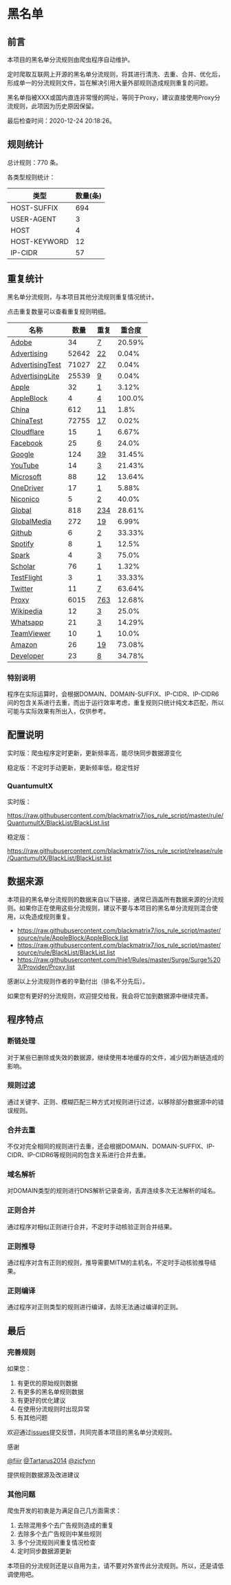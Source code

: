 # 黑名单

## 前言

本项目的黑名单分流规则由爬虫程序自动维护。

定时爬取互联网上开源的黑名单分流规则，将其进行清洗、去重、合并、优化后，形成单一的分流规则文件，旨在解决引用大量外部规则造成规则重复的问题。

黑名单指被XXX或国内直连非常慢的网址，等同于Proxy，建议直接使用Proxy分流规则，此项因为历史原因保留。



最后检查时间：2020-12-24 20:18:26。

## 规则统计

总计规则：770 条。

各类型规则统计：

| 类型 | 数量(条) |
| ---- | ---- |
| HOST-SUFFIX | 694 |
| USER-AGENT | 3 |
| HOST | 4 |
| HOST-KEYWORD | 12 |
| IP-CIDR | 57 |
## 重复统计

黑名单分流规则，与本项目其他分流规则重复情况统计。

点击重复数量可以查看重复规则明细。

| 名称 | 数量 | 重复 | 重合度 |
| ---- | ---- | ---- | ------ |
|  [Adobe](https://github.com/blackmatrix7/ios_rule_script/tree/master/rule/QuantumultX/Adobe)    | 34   | [7](https://raw.githubusercontent.com/blackmatrix7/ios_rule_script/master/rule/QuantumultX/BlackList/Repeat.list)   |   20.59% |
|  [Advertising](https://github.com/blackmatrix7/ios_rule_script/tree/master/rule/QuantumultX/Advertising)    | 52642   | [22](https://raw.githubusercontent.com/blackmatrix7/ios_rule_script/master/rule/QuantumultX/BlackList/Repeat.list)   |   0.04% |
|  [AdvertisingTest](https://github.com/blackmatrix7/ios_rule_script/tree/master/rule/QuantumultX/AdvertisingTest)    | 71027   | [27](https://raw.githubusercontent.com/blackmatrix7/ios_rule_script/master/rule/QuantumultX/BlackList/Repeat.list)   |   0.04% |
|  [AdvertisingLite](https://github.com/blackmatrix7/ios_rule_script/tree/master/rule/QuantumultX/AdvertisingLite)    | 25539   | [9](https://raw.githubusercontent.com/blackmatrix7/ios_rule_script/master/rule/QuantumultX/BlackList/Repeat.list)   |   0.04% |
|  [Apple](https://github.com/blackmatrix7/ios_rule_script/tree/master/rule/QuantumultX/Apple)    | 32   | [1](https://raw.githubusercontent.com/blackmatrix7/ios_rule_script/master/rule/QuantumultX/BlackList/Repeat.list)   |   3.12% |
|  [AppleBlock](https://github.com/blackmatrix7/ios_rule_script/tree/master/rule/QuantumultX/AppleBlock)    | 4   | [4](https://raw.githubusercontent.com/blackmatrix7/ios_rule_script/master/rule/QuantumultX/BlackList/Repeat.list)   |   100.0% |
|  [China](https://github.com/blackmatrix7/ios_rule_script/tree/master/rule/QuantumultX/China)    | 612   | [11](https://raw.githubusercontent.com/blackmatrix7/ios_rule_script/master/rule/QuantumultX/BlackList/Repeat.list)   |   1.8% |
|  [ChinaTest](https://github.com/blackmatrix7/ios_rule_script/tree/master/rule/QuantumultX/ChinaTest)    | 72755   | [17](https://raw.githubusercontent.com/blackmatrix7/ios_rule_script/master/rule/QuantumultX/BlackList/Repeat.list)   |   0.02% |
|  [Cloudflare](https://github.com/blackmatrix7/ios_rule_script/tree/master/rule/QuantumultX/Cloudflare)    | 15   | [1](https://raw.githubusercontent.com/blackmatrix7/ios_rule_script/master/rule/QuantumultX/BlackList/Repeat.list)   |   6.67% |
|  [Facebook](https://github.com/blackmatrix7/ios_rule_script/tree/master/rule/QuantumultX/Facebook)    | 25   | [6](https://raw.githubusercontent.com/blackmatrix7/ios_rule_script/master/rule/QuantumultX/BlackList/Repeat.list)   |   24.0% |
|  [Google](https://github.com/blackmatrix7/ios_rule_script/tree/master/rule/QuantumultX/Google)    | 124   | [39](https://raw.githubusercontent.com/blackmatrix7/ios_rule_script/master/rule/QuantumultX/BlackList/Repeat.list)   |   31.45% |
|  [YouTube](https://github.com/blackmatrix7/ios_rule_script/tree/master/rule/QuantumultX/YouTube)    | 14   | [3](https://raw.githubusercontent.com/blackmatrix7/ios_rule_script/master/rule/QuantumultX/BlackList/Repeat.list)   |   21.43% |
|  [Microsoft](https://github.com/blackmatrix7/ios_rule_script/tree/master/rule/QuantumultX/Microsoft)    | 88   | [12](https://raw.githubusercontent.com/blackmatrix7/ios_rule_script/master/rule/QuantumultX/BlackList/Repeat.list)   |   13.64% |
|  [OneDriver](https://github.com/blackmatrix7/ios_rule_script/tree/master/rule/QuantumultX/OneDriver)    | 17   | [1](https://raw.githubusercontent.com/blackmatrix7/ios_rule_script/master/rule/QuantumultX/BlackList/Repeat.list)   |   5.88% |
|  [Niconico](https://github.com/blackmatrix7/ios_rule_script/tree/master/rule/QuantumultX/Niconico)    | 5   | [2](https://raw.githubusercontent.com/blackmatrix7/ios_rule_script/master/rule/QuantumultX/BlackList/Repeat.list)   |   40.0% |
|  [Global](https://github.com/blackmatrix7/ios_rule_script/tree/master/rule/QuantumultX/Global)    | 818   | [234](https://raw.githubusercontent.com/blackmatrix7/ios_rule_script/master/rule/QuantumultX/BlackList/Repeat.list)   |   28.61% |
|  [GlobalMedia](https://github.com/blackmatrix7/ios_rule_script/tree/master/rule/QuantumultX/GlobalMedia)    | 272   | [19](https://raw.githubusercontent.com/blackmatrix7/ios_rule_script/master/rule/QuantumultX/BlackList/Repeat.list)   |   6.99% |
|  [Github](https://github.com/blackmatrix7/ios_rule_script/tree/master/rule/QuantumultX/Github)    | 6   | [2](https://raw.githubusercontent.com/blackmatrix7/ios_rule_script/master/rule/QuantumultX/BlackList/Repeat.list)   |   33.33% |
|  [Spotify](https://github.com/blackmatrix7/ios_rule_script/tree/master/rule/QuantumultX/Spotify)    | 8   | [1](https://raw.githubusercontent.com/blackmatrix7/ios_rule_script/master/rule/QuantumultX/BlackList/Repeat.list)   |   12.5% |
|  [Spark](https://github.com/blackmatrix7/ios_rule_script/tree/master/rule/QuantumultX/Spark)    | 4   | [3](https://raw.githubusercontent.com/blackmatrix7/ios_rule_script/master/rule/QuantumultX/BlackList/Repeat.list)   |   75.0% |
|  [Scholar](https://github.com/blackmatrix7/ios_rule_script/tree/master/rule/QuantumultX/Scholar)    | 76   | [1](https://raw.githubusercontent.com/blackmatrix7/ios_rule_script/master/rule/QuantumultX/BlackList/Repeat.list)   |   1.32% |
|  [TestFlight](https://github.com/blackmatrix7/ios_rule_script/tree/master/rule/QuantumultX/TestFlight)    | 3   | [1](https://raw.githubusercontent.com/blackmatrix7/ios_rule_script/master/rule/QuantumultX/BlackList/Repeat.list)   |   33.33% |
|  [Twitter](https://github.com/blackmatrix7/ios_rule_script/tree/master/rule/QuantumultX/Twitter)    | 11   | [7](https://raw.githubusercontent.com/blackmatrix7/ios_rule_script/master/rule/QuantumultX/BlackList/Repeat.list)   |   63.64% |
|  [Proxy](https://github.com/blackmatrix7/ios_rule_script/tree/master/rule/QuantumultX/Proxy)    | 6015   | [763](https://raw.githubusercontent.com/blackmatrix7/ios_rule_script/master/rule/QuantumultX/BlackList/Repeat.list)   |   12.68% |
|  [Wikipedia](https://github.com/blackmatrix7/ios_rule_script/tree/master/rule/QuantumultX/Wikipedia)    | 12   | [3](https://raw.githubusercontent.com/blackmatrix7/ios_rule_script/master/rule/QuantumultX/BlackList/Repeat.list)   |   25.0% |
|  [Whatsapp](https://github.com/blackmatrix7/ios_rule_script/tree/master/rule/QuantumultX/Whatsapp)    | 21   | [3](https://raw.githubusercontent.com/blackmatrix7/ios_rule_script/master/rule/QuantumultX/BlackList/Repeat.list)   |   14.29% |
|  [TeamViewer](https://github.com/blackmatrix7/ios_rule_script/tree/master/rule/QuantumultX/TeamViewer)    | 10   | [1](https://raw.githubusercontent.com/blackmatrix7/ios_rule_script/master/rule/QuantumultX/BlackList/Repeat.list)   |   10.0% |
|  [Amazon](https://github.com/blackmatrix7/ios_rule_script/tree/master/rule/QuantumultX/Amazon)    | 26   | [19](https://raw.githubusercontent.com/blackmatrix7/ios_rule_script/master/rule/QuantumultX/BlackList/Repeat.list)   |   73.08% |
|  [Developer](https://github.com/blackmatrix7/ios_rule_script/tree/master/rule/QuantumultX/Developer)    | 23   | [8](https://raw.githubusercontent.com/blackmatrix7/ios_rule_script/master/rule/QuantumultX/BlackList/Repeat.list)   |   34.78% |
### 特别说明
程序在实际运算时，会根据DOMAIN、DOMAIN-SUFFIX、IP-CIDR、IP-CIDR6间的包含关系进行去重，而出于运行效率考虑，重复规则只统计纯文本匹配，所以可能与实际效果有所出入，仅供参考。

## 配置说明

实时版：爬虫程序定时更新，更新频率高，能尽快同步数据源变化

稳定版：不定时手动更新，更新频率低，稳定性好

### QuantumultX 
实时版：

https://raw.githubusercontent.com/blackmatrix7/ios_rule_script/master/rule/QuantumultX/BlackList/BlackList.list

稳定版：

https://raw.githubusercontent.com/blackmatrix7/ios_rule_script/release/rule/QuantumultX/BlackList/BlackList.list

## 数据来源

本项目的黑名单分流规则的数据来自以下链接，通常已涵盖所有数据来源的分流规则。如果你正在使用这些分流规则，建议不要与本项目的黑名单分流规则混合使用，以免造成规则重复。

- https://raw.githubusercontent.com/blackmatrix7/ios_rule_script/master/source/rule/AppleBlock/AppleBlock.list
- https://raw.githubusercontent.com/blackmatrix7/ios_rule_script/master/source/rule/BlackList/BlackList.list
- https://raw.githubusercontent.com/lhie1/Rules/master/Surge/Surge%203/Provider/Proxy.list


感谢以上分流规则作者的辛勤付出（排名不分先后）。

如果您有更好的分流规则，欢迎提交给我，我会将它加到数据源中继续完善。

## 程序特点

### 断链处理

对于某些已删除或失效的数据源，继续使用本地缓存的文件，减少因为断链造成的影响。

### 规则过滤

通过关键字、正则、模糊匹配三种方式对规则进行过滤，以移除部分数据源中的错误规则。

### 合并去重

不仅对完全相同的规则进行去重，还会根据DOMAIN、DOMAIN-SUFFIX、IP-CIDR、IP-CIDR6等规则间的包含关系进行合并去重。

### 域名解析

对DOMAIN类型的规则进行DNS解析记录查询，丢弃连续多次无法解析的域名。

### 正则合并

通过程序对相似正则进行合并，不定时手动核验正则合并结果。

### 正则推导

通过程序对含有正则的规则，推导需要MITM的主机名，不定时手动核验推导结果。

### 正则编译

通过程序对正则类型的规则进行编译，去除无法通过编译的正则。

## 最后

### 完善规则

如果您：

1. 有更优的原始规则数据
2. 有更多的黑名单规则数据
3. 有更好的优化建议
4. 在使用分流规则时出现异常
5. 有其他问题

欢迎通过[issues](https://github.com/blackmatrix7/ios_rule_script/issues/new)提交反馈，共同完善本项目的黑名单分流规则。

感谢

[@fiiir](https://github.com/fiiir) [@Tartarus2014](https://github.com/Tartarus2014) [@zjcfynn](https://github.com/zjcfynn) 

提供规则数据源及改进建议

### 其他问题

爬虫开发的初衷是为满足自己几方面需求：

1. 去除混用多个去广告规则造成的重复
2. 去除多个去广告规则中某些规则
3. 多个分流规则间重复情况检查
4. 定时同步数据源更新

本项目的分流规则还是以自用为主，请不要对外宣传此分流规则。所以，还是请低调使用吧。
